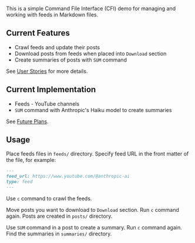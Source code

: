 This is a simple Command File Interface (CFI) demo for managing and working with feeds in Markdown files.

## Current Features

- Crawl feeds and update their posts
- Download posts from feeds when placed into `Download` section
- Create summaries of posts with `SUM` command

See [User Stories](STORIES.md) for more details.

## Current Implementation

- Feeds - YouTube channels
- `SUM` command with Anthropic's Haiku model to create summaries

See [Future Plans](PLAN.md).

## Usage

Place feeds files in `feeds/` directory. Specify feed URL in the front matter of the file, for example:

```markdown
---
feed_url: https://www.youtube.com/@anthropic-ai
type: feed
---
```

Use `c` command to crawl the feeds.

Move posts you want to download to `Download` section. Run `c` command again. Posts are created in `posts/` directory.

Use `SUM` command in a post to create a summary. Run `c` command again. Find the summaries in `summaries/` directory.
